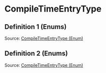 # CompileTimeEntryType

## Definition 1 (Enums)

Source: [CompileTimeEntryType (Enum)](../../../csrc/runtime/executor_utils.h#L70)

## Definition 2 (Enums)

Source: [CompileTimeEntryType (Enum)](../../../csrc/scheduler/compile_time_info.h#L33)

